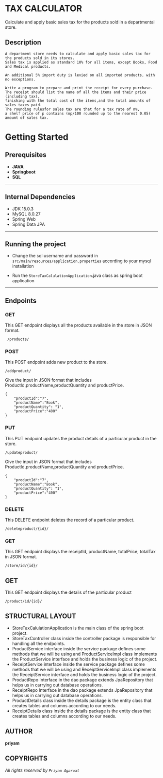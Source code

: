 # TAX CALCULATOR

Calculate and apply basic sales tax for the products sold in a departmental store.


## Description

```
A department store needs to calculate and apply basic sales tax for the products sold in its stores.
Sales tax is applied as standard 10% for all items, except Books, Food and Medical products.

An additional 5% import duty is levied on all imported products, with no exceptions.

Write a program to prepare and print the receipt for every purchase. 
The receipt should list the name of all the items and their price (including tax),
finishing with the total cost of the items,and the total amounts of sales taxes paid. 
The rounding rulesfor sales tax are that for a tax rate of n%, 
a shelf price of p contains (np/100 rounded up to the nearest 0.05) amount of sales tax. 
```

# Getting Started

## Prerequisites

- **JAVA**
- **Springboot**
- **SQL**

___
## Internal Dependencies

* JDK 15.0.3
* MySQL 8.0.27
* Spring Web
* Spring Data JPA

___
## Running the project

* Change the sql username and password in `src/main/resources/application.properties` according to your mysql installation

* Run the `StoreTaxCalulationApplication`.java class as spring boot application

___
## Endpoints

### GET

This GET endpoint displays all the products available in the store in JSON format.

```
 /products/ 
```

### POST

This POST endpoint adds new product to the store. 

``` 
/addproduct/
```

Give the input in JSON format that includes ProductId,productName,productQuantity and productPrice.

```
{
    "productId":"7",
    "productName":"Book",
    "productQuantity": "1",
    "productPrice":"400"
}
```

### PUT

This PUT endpoint updates the product details of a particular product in the store.

```
/updateproduct/
```
Give the input in JSON format that includes ProductId,productName,productQuantity and productPrice.

```
{
    "productId":"7",
    "productName":"Book",
    "productQuantity": "1",
    "productPrice":"400"
}
```
### DELETE 

This DELETE endpoint  deletes the record of a particular product.

```
/deleteproduct/{id}/
```

### GET

This GET endpoint displays the receiptId, productName, totalPrice, totalTax in JSON format.

```
/store/id/{id}/
```

## GET

This GET endpoint displays the details of the particular product

```
/product/id/{id}/
```


## STRUCTURAL LAYOUT
- StoreTaxCalulationApplication is the main class of the spring boot project.
- StoreTaxController class inside the controller package is responsible for handling all the endpoints.
- ProductService interface inside the service package defines some methods that we will be using and ProductServiceImpl class implements the ProductService interface and holds the business logic of the project.
- ReceiptService interface inside the service package defines some methods that we will be using and ReceiptServiceImpl class implements the ReceiptService interface and holds the business logic of the project.
- ProductRepo Interface in the dao package extends JpaRepository that helps us in carrying out database operations.
- ReceiptRepo Interface in the dao package extends JpaRepository that helps us in carrying out database operations.
- ProductDetails class inside the details package is the entity class that creates tables and columns according to our needs.
- ReceiptDetails class inside the details package is the entity class that creates tables and columns according to our needs.


## AUTHOR
**priyam**

## COPYRIGHTS

*All rights reserved by `Priyam Agarwal`*